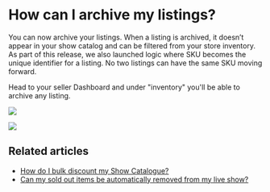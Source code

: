 # How can I archive my listings?

You can now archive your listings. When a listing is archived, it doesn’t appear in your show catalog and can be filtered from your store inventory. As part of this release, we also launched logic where SKU becomes the unique identifier for a listing. No two listings can have the same SKU moving forward.

Head to your seller Dashboard and under "inventory" you'll be able to archive any listing.

&#x20;

![](https://help.popshop.live/hc/article\_attachments/4416193698073/image\_\_4\_.png)

![](https://help.popshop.live/hc/article\_attachments/4416193698329/image\_\_5\_.png)

## Related articles

* [How do I bulk discount my Show Catalogue?](https://jamble.gitbook.io/popshop-live/inventory/how-do-i-bulk-discount-my-show-catalogue)
* [Can my sold out items be automatically removed from my live show?](https://jamble.gitbook.io/popshop-live/inventory/can-my-sold-out-items-be-automatically-removed-from-my-live-show)
